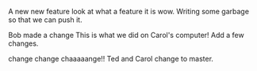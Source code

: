 
A new new feature look at what a feature it is wow. 
Writing some garbage so that we can push it.

Bob made a change
This is what we did on Carol's computer!
Add a few changes.

change change chaaaaange!!
Ted and Carol change to master.
